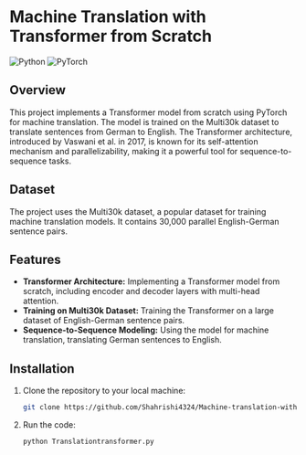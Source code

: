 # Machine Translation with Transformer from Scratch

![Python](https://img.shields.io/badge/Python-3.8+-blue.svg)
![PyTorch](https://img.shields.io/badge/PyTorch-1.7+-red.svg)

## Overview

This project implements a Transformer model from scratch using PyTorch for machine translation. The model is trained on the Multi30k dataset to translate sentences from German to English. The Transformer architecture, introduced by Vaswani et al. in 2017, is known for its self-attention mechanism and parallelizability, making it a powerful tool for sequence-to-sequence tasks.

## Dataset

The project uses the Multi30k dataset, a popular dataset for training machine translation models. It contains 30,000 parallel English-German sentence pairs.

## Features

- **Transformer Architecture:** Implementing a Transformer model from scratch, including encoder and decoder layers with multi-head attention.
- **Training on Multi30k Dataset:** Training the Transformer on a large dataset of English-German sentence pairs.
- **Sequence-to-Sequence Modeling:** Using the model for machine translation, translating German sentences to English.

## Installation

1. Clone the repository to your local machine:
   ```bash
   git clone https://github.com/Shahrishi4324/Machine-translation-with-transformer.git
   ```
2. Run the code:
   ```bash
   python Translationtransformer.py
   ```
